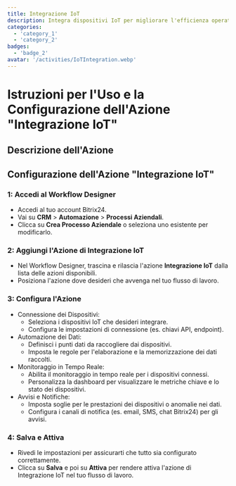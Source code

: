 ```yaml
---
title: Integrazione IoT
description: Integra dispositivi IoT per migliorare l'efficienza operativa.
categories: 
  - 'category_1'
  - 'category_2'
badges: 
  - 'badge_2'
avatar: '/activities/IoTIntegration.webp'
---
```

# Istruzioni per l'Uso e la Configurazione dell'Azione "Integrazione IoT"

## Descrizione dell'Azione

## **Configurazione dell'Azione "Integrazione IoT"**

### 1: Accedi al Workflow Designer
- Accedi al tuo account Bitrix24.
- Vai su **CRM** > **Automazione** > **Processi Aziendali**.
- Clicca su **Crea Processo Aziendale** o seleziona uno esistente per modificarlo.

### 2: Aggiungi l'Azione di Integrazione IoT
- Nel Workflow Designer, trascina e rilascia l'azione **Integrazione IoT** dalla lista delle azioni disponibili.
- Posiziona l'azione dove desideri che avvenga nel tuo flusso di lavoro.

### 3: Configura l'Azione
- Connessione dei Dispositivi:
  - Seleziona i dispositivi IoT che desideri integrare.
  - Configura le impostazioni di connessione (es. chiavi API, endpoint).
- Automazione dei Dati:
  - Definisci i punti dati da raccogliere dai dispositivi.
  - Imposta le regole per l'elaborazione e la memorizzazione dei dati raccolti.
- Monitoraggio in Tempo Reale:
  - Abilita il monitoraggio in tempo reale per i dispositivi connessi.
  - Personalizza la dashboard per visualizzare le metriche chiave e lo stato dei dispositivi.
- Avvisi e Notifiche:
  - Imposta soglie per le prestazioni dei dispositivi o anomalie nei dati.
  - Configura i canali di notifica (es. email, SMS, chat Bitrix24) per gli avvisi.

### 4: Salva e Attiva
- Rivedi le impostazioni per assicurarti che tutto sia configurato correttamente.
- Clicca su **Salva** e poi su **Attiva** per rendere attiva l'azione di Integrazione IoT nel tuo flusso di lavoro.